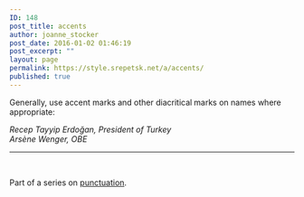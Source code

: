 ```yaml
---
ID: 148
post_title: accents
author: joanne_stocker
post_date: 2016-01-02 01:46:19
post_excerpt: ""
layout: page
permalink: https://style.srepetsk.net/a/accents/
published: true
---
```

Generally, use accent marks and other diacritical<b> </b>marks on names where appropriate:
<div class="kno-ecr-pt kno-fb-ctx" data-ved="0ahUKEwif_KH8_onKAhXFNj4KHVQrCJcQ3B0IiQEoADAT"><em>Recep Tayyip Erdoğan, President of Turkey</em></div>
<em>Arsène Wenger, OBE</em>

<hr />

&nbsp;

Part of a series on <a href="https://style.srepetsk.net/p/punctuation-2/">punctuation</a>.